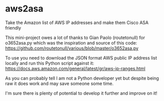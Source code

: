 # aws2asa
Take the Amazon list of AWS IP addresses and make them Cisco ASA friendly

This mini-project owes a lot of thanks to Gian Paolo (routetonull) for o3652asa.py which was the inspiration and source of this code: https://github.com/routetonull/various/blob/master/o3652asa.py

To use you need to download the JSON format AWS public IP address list locally and run this Python script against it:
https://docs.aws.amazon.com/general/latest/gr/aws-ip-ranges.html

As you can probably tell I am not a Python developer yet but despite being raw it does work and may save someone some time.

I'm sure there is plenty of potential to develop it further and improve on it!

